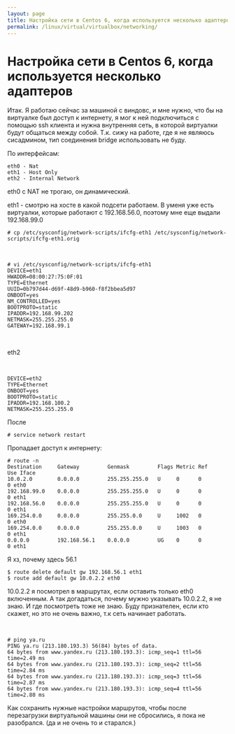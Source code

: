 ```yaml
---
layout: page
title: Настройка сети в Centos 6, когда используется несколько адаптеров
permalink: /linux/virtual/virtualbox/networking/
---
```



# Настройка сети в Centos 6, когда используется несколько адаптеров


Итак.
Я работаю сейчас за машиной с виндовс, и мне нужно, что бы на виртуалке был доступ к интернету, я мог к ней подключиться с помощью ssh клиента и нужна внутренняя сеть, в которой виртуалки будут общаться между собой. Т.к. сижу на работе, где я не являюсь сисадмином, тип соединения bridge использовать не буду.


По интерфейсам:

    eth0 - Nat
    eth1 - Host Only
    eth2 - Internal Network


eth0 с NAT не трогаю, он динамический.


eth1 - смотрю на хосте в какой подсети работаем. В уменя уже есть виртуалки, которые работают с 192.168.56.0, поэтому мне еще выдали 192.168.99.0

    # cp /etc/sysconfig/network-scripts/ifcfg-eth1 /etc/sysconfig/network-scripts/ifcfg-eth1.orig

<br/>

    # vi /etc/sysconfig/network-scripts/ifcfg-eth1
    DEVICE=eth1
    HWADDR=08:00:27:75:0F:01
    TYPE=Ethernet
    UUID=0b797d44-d69f-48d9-b960-f8f2bbea5d97
    ONBOOT=yes
    NM_CONTROLLED=yes
    BOOTPROTO=static
    IPADDR=192.168.99.202
    NETMASK=255.255.255.0
    GATEWAY=192.168.99.1


<br/>


eth2

<br/>

    DEVICE=eth2
    TYPE=Ethernet
    ONBOOT=yes
    BOOTPROTO=static
    IPADDR=192.168.100.2
    NETMASK=255.255.255.0

После

    # service network restart

Пропадает доступ к интернету:


    # route -n
    Destination     Gateway         Genmask         Flags Metric Ref    Use Iface
    10.0.2.0        0.0.0.0         255.255.255.0   U     0      0        0 eth0
    192.168.99.0    0.0.0.0         255.255.255.0   U     0      0        0 eth1
    192.168.56.0    0.0.0.0         255.255.255.0   U     0      0        0 eth1
    169.254.0.0     0.0.0.0         255.255.0.0     U     1002   0        0 eth0
    169.254.0.0     0.0.0.0         255.255.0.0     U     1003   0        0 eth1
    0.0.0.0         192.168.56.1    0.0.0.0         UG    0      0        0 eth1


Я хз, почему здесь 56.1

    $ route delete default gw 192.168.56.1 eth1
    $ route add default gw 10.0.2.2 eth0


10.0.2.2 я посмотрел в маршрутах, если оставить только eth0 включенным. А так догадаться, почему мужно указывать 10.0.2.2, я не знаю. И где посмотреть тоже не знаю. Буду признателен, если кто скажет, но это не очень важно, т.к сеть начинает работать.


<br/>

    # ping ya.ru
    PING ya.ru (213.180.193.3) 56(84) bytes of data.
    64 bytes from www.yandex.ru (213.180.193.3): icmp_seq=1 ttl=56 time=2.49 ms
    64 bytes from www.yandex.ru (213.180.193.3): icmp_seq=2 ttl=56 time=2.84 ms
    64 bytes from www.yandex.ru (213.180.193.3): icmp_seq=3 ttl=56 time=2.87 ms
    64 bytes from www.yandex.ru (213.180.193.3): icmp_seq=4 ttl=56 time=2.80 ms


Как сохранить нужные настройки маршрутов, чтобы после перезагрузки виртуальной машины они не сбросились, я пока не разобрался. (да и не очень то и старался.)
